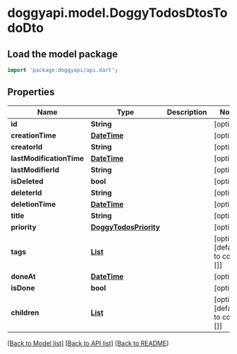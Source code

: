 # doggyapi.model.DoggyTodosDtosTodoDto

## Load the model package
```dart
import 'package:doggyapi/api.dart';
```

## Properties
Name | Type | Description | Notes
------------ | ------------- | ------------- | -------------
**id** | **String** |  | [optional] 
**creationTime** | [**DateTime**](DateTime.md) |  | [optional] 
**creatorId** | **String** |  | [optional] 
**lastModificationTime** | [**DateTime**](DateTime.md) |  | [optional] 
**lastModifierId** | **String** |  | [optional] 
**isDeleted** | **bool** |  | [optional] 
**deleterId** | **String** |  | [optional] 
**deletionTime** | [**DateTime**](DateTime.md) |  | [optional] 
**title** | **String** |  | [optional] 
**priority** | [**DoggyTodosPriority**](DoggyTodosPriority.md) |  | [optional] 
**tags** | [**List<DoggyTagsDtosTagDto>**](DoggyTagsDtosTagDto.md) |  | [optional] [default to const []]
**doneAt** | [**DateTime**](DateTime.md) |  | [optional] 
**isDone** | **bool** |  | [optional] 
**children** | [**List<DoggyTodosDtosTodoDto>**](DoggyTodosDtosTodoDto.md) |  | [optional] [default to const []]

[[Back to Model list]](../README.md#documentation-for-models) [[Back to API list]](../README.md#documentation-for-api-endpoints) [[Back to README]](../README.md)


